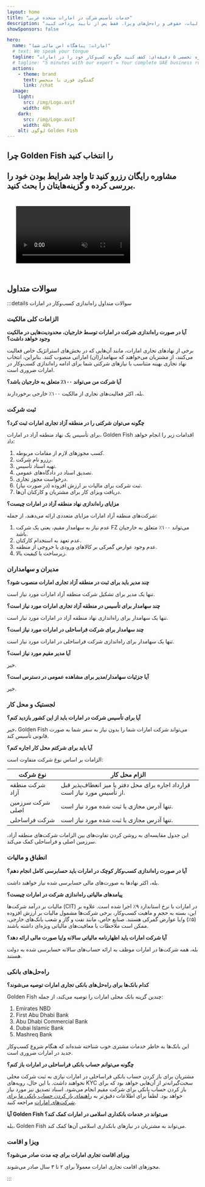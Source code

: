 ```yaml
---
layout: home
title: "خدمات تأسیس شرکت در امارات متحده عربی"
description: "خدمات تخصصی تأسیس و پشتیبانی شرکت در امارات. راه‌اندازی شرکت، بانکداری، مالیات، حقوقی و راه‌حل‌های ویزا. فقط پس از تأیید پرداخت کنید."
showSponsors: false

hero:
  name: "امارات: پناهگاه امن مالی شما"
  # text: We speak your tongue
  tagline: "مشاوره تخصصی ۵ دقیقه‌ای: کشف کنید چگونه کسب‌وکار خود را در امارات <span class='hl'>بدون ریسک</span> راه‌اندازی کنید"
  # tagline: "5 minutes with our expert = Your complete UAE business roadmap"
  actions:
    - theme: brand
      text: گفتگوی فوری با متخصص
      link: /chat
  image:
    light:
      src: /img/Logo.avif
      width: 40%
    dark:
      src: /img/Logo.avif
      width: 40%
    alt: لوگوی Golden Fish
---
```


<FeatureBlock :card="{
  title: 'راهنمای راه‌اندازی شرکت',
  details: 'راهنمای کامل راه‌اندازی شرکت‌ها در **منطقه آزاد، فراساحلی، Mainland، شعبه**. \n\n* مالکیت ۱۰۰٪ خارجی در مناطق آزاد و Mainland امکان‌پذیر است\n* نرخ مالیات پایین - تنها ۹٪ مالیات شرکتی\n* بدون کنترل ارزی - بازگشت آسان سرمایه\n\n[بیشتر بدانید](/uae-business/offer/company-registration/)',
  link: '/uae-business/offer/company-registration/',
  src: {
    light: '/img/iStock-2051326997.avif',
    dark: '/img/iStock-1448478309.jpg',
    width: '100%'
  },
  inversion: false
}" />

<FeatureBlock :card="{
  title: 'راه‌حل‌های بانکی',
  details: 'به راحتی حساب‌های بانکی تجاری یا شخصی را با بانک‌های معتبر امارات باز کنید. \n\n* خدمات PRO سرتاسری برای تأییدیه‌های دولتی\n* راه‌اندازی بسته کامل بانکی\n* **۹۶٪ نرخ موفقیت**\n\n[بیشتر بدانید](/uae-business/offer/banking/)',
  link: '/uae-business/offer/banking/',
  src: {
    light: '/img/iStock-2153786564.avif',
    dark: '/img/iStock-2166793628.avif',
    width: '100%'
  },
  inversion: true
}" />

<FeatureBlock :card="{
  title: 'Golden Visa و اقامت',
  details: '**Golden Visa** امارات را برای اقامت بلندمدت با فرآیند درخواست روان دریافت کنید. \n\n* **نیازی به ورود به امارات هر ۶ ماه نیست**\n* اعتبار ۱۰ ساله با امکان تمدید در صورت حفظ شرایط واجد شرایط بودن\n* ۹۲٪ نرخ موفقیت\n\n[بیشتر بدانید](/uae-business/offer/golden-visa/)',
  link: '/uae-business/offer/golden-visa/',
  src: {
    light: '/img/iStock-1312241253.avif',
    dark: '/img/ILONMASKID.webp',
    width: '100%'
  },
  inversion: false
}" />

<FeatureCards :features="[
  {
    title: 'خدمات انطباق',
    details: 'متخصصان ما شما را در الزامات پیچیده نظارتی امارات، از جمله گزارش‌های ESR و ثبت UBO راهنمایی می‌کنند.',
    items: [],
    linkText: 'بیشتر بدانید',
    link: '/uae-business/company-registration/Protect-Your-Business',
    icon: {
      light: '/img/iStock-1299393716.avif',
      dark: '/img/iStock-2149731304.avif',
      alt: 'خدمات انطباق'
    }
  },
  {
    title: 'مالیات شرکتی و VAT',
    details: 'مشاوره تخصصی انطباق با تعهدات مالیات شرکتی و VAT با اداره مالیات فدرال (FTA) را تضمین می‌کند.',
    items: [],
    linkText: 'بیشتر بدانید',
    link: '/uae-business/company-registration/accounting-legal',
    icon: {
      light: '/img/iStock-1018285934.avif',
      dark: '/img/iStock-584576538.avif',
      alt: 'خدمات مالیاتی'
    }
  },
  {
    title: 'خدمات حقوقی',
    details: 'تیم حقوقی در مورد قوانین امارات در زمینه ادغام و تملک، بازسازی شرکتی، تأمین مالی و حل اختلاف مشاوره می‌دهد.',
    items: [],
    linkText: 'بیشتر بدانید',
    link: '/uae-business/company-registration/Protect-Your-Business',
    icon: {
      light: '/img/iStock-650045508.avif',
      dark: '/img/iStock-1498627598.avif',
      alt: 'خدمات حقوقی'
    }
  },
  {
    title: 'حسابداری و حقوق و دستمزد',
    details: 'حسابداران ما امور مالی را مدیریت می‌کنند و دفترداری، تطبیق، حقوق و دستمزد و پشتیبانی حسابرسی ارائه می‌دهند و هزینه‌های استخدام را کاهش می‌دهند.',
    items: [],
    linkText: 'بیشتر بدانید',
    link: '/resources/contacts',
    icon: {
      light: '/img/iStock-1022793868.avif',
      dark: '/img/iStock-1320130292.jpg',
      alt: 'خدمات حسابداری'
    }
  },
]" />

## چرا Golden Fish را انتخاب کنید

<BenefitsList :features="[
  {
    icon: '🏢',
    title: 'تخصص محلی امارات',
    text: 'متخصصان اختصاصی در دبی راهنمایی تخصصی در هر مرحله از فرآیند ارائه می‌دهند.'
  },
  {
    icon: '📊',
    title: 'نرخ موفقیت اثبات شده',
    text: 'بیش از ۹۰٪ نرخ تأیید با صدها ویزا، حساب بانکی و ثبت شرکت صادر شده از طریق پردازش ممتاز ما.'
  },
  {
    icon: '💸',
    title: '**هزینه‌های مبتنی بر موفقیت**',
    text: '[فقط پس از تأیید پرداخت کنید](/uae-business/benefits/success-based-fees). شفافیت کامل بدون هزینه‌های پنهان.'
  },
]" />

## مشاوره رایگان رزرو کنید تا واجد شرایط بودن خود را بررسی کرده و گزینه‌هایتان را بحث کنید.

<video autoplay muted playsinline style="padding: 24px">
  <source src="/img/iStock-2185906461.mp4" type="video/mp4">
</video>

<ContactForm buttonText="با متخصص صحبت کنید" />

## سوالات متداول

:::details سوالات متداول راه‌اندازی کسب‌وکار در امارات

### الزامات کلی مالکیت

**آیا در صورت راه‌اندازی شرکت در امارات توسط خارجیان، محدودیت‌هایی در مالکیت وجود خواهد داشت؟**

برخی از نهادهای تجاری امارات، مانند آن‌هایی که در بخش‌های استراتژیک خاص فعالیت می‌کنند، از مشتریان می‌خواهند که سهامدار(ان) اماراتی منصوب کنند. بنابراین، انتخاب نهاد تجاری بهینه متناسب با نیازهای شرکتی شما برای ادامه راه‌اندازی کسب‌وکار در امارات ضروری است.

**آیا شرکت من می‌تواند ۱۰۰٪ متعلق به خارجیان باشد؟**

بله، اکثر فعالیت‌های تجاری از مالکیت ۱۰۰٪ خارجی برخوردارند.

### ثبت شرکت

**چگونه می‌توان شرکتی را در منطقه آزاد تجاری امارات ثبت کرد؟**

برای تأسیس یک نهاد منطقه آزاد در امارات، Golden Fish اقدامات زیر را انجام خواهد داد:

1. کسب مجوزهای لازم از مقامات مربوطه.
2. رزرو نام شرکت.
3. تهیه اسناد تأسیس.
4. تصدیق اسناد در دادگاه‌های عمومی.
5. درخواست مجوز تجاری.
6. ثبت شرکت برای مالیات بر ارزش افزوده (در صورت نیاز).
7. دریافت ویزای کار برای مشتریان و کارکنان آن‌ها.

**مزایای راه‌اندازی نهاد منطقه آزاد در امارات چیست؟**

شرکت‌های منطقه آزاد امارات مزایای متعددی ارائه می‌دهند، از جمله:

1. عدم نیاز به سهامدار مقیم، یعنی یک شرکت FZ می‌تواند ۱۰۰٪ متعلق به خارجیان باشد.
2. عدم تعهد به استخدام کارکنان.
3. عدم وجود عوارض گمرکی بر کالاهای ورودی یا خروجی از منطقه.
4. زیرساخت با کیفیت بالا.

### مدیران و سهامداران

**چند مدیر باید برای ثبت در منطقه آزاد تجاری امارات منصوب شود؟**

تنها یک مدیر برای تشکیل شرکت منطقه آزاد امارات مورد نیاز است.

**چند سهامدار برای تأسیس در منطقه آزاد تجاری امارات مورد نیاز است؟**

تنها یک سهامدار برای راه‌اندازی نهاد منطقه آزاد در امارات مورد نیاز است.

**چند سهامدار برای شرکت فراساحلی در امارات مورد نیاز است؟**

تنها یک سهامدار برای راه‌اندازی شرکت فراساحلی در امارات مورد نیاز است.

**آیا مدیر مقیم مورد نیاز است؟**

خیر.

**آیا جزئیات سهامدار/مدیر برای مشاهده عمومی در دسترس است؟**

خیر.

### لجستیک و محل کار

**آیا برای تأسیس شرکت در امارات باید از این کشور بازدید کنم؟**

خیر، Golden Fish می‌تواند شرکت امارات شما را بدون نیاز به سفر شما به صورت قانونی تأسیس کند.

**آیا باید برای شرکتم محل کار اجاره کنم؟**

الزامات بر اساس نوع شرکت متفاوت است:

| نوع شرکت | الزام محل کار |
| ----------------- | --------------------------------------------------------------------------------------- |
| شرکت منطقه آزاد | قرارداد اجاره برای محل دفتر یا میز انعطاف‌پذیر قبل از تأسیس مورد نیاز است. |
| شرکت سرزمین اصلی | تنها آدرس مجازی یا ثبت شده مورد نیاز است. |
| شرکت فراساحلی | تنها آدرس مجازی یا ثبت شده مورد نیاز است. |

این جدول مقایسه‌ای به روشن کردن تفاوت‌های بین الزامات شرکت‌های منطقه آزاد، سرزمین اصلی و فراساحلی کمک می‌کند.

### انطباق و مالیات

**آیا در صورت راه‌اندازی کسب‌وکار کوچک در امارات باید حسابرسی کامل انجام دهم؟**

بله، اکثر نهادها به صورت‌های مالی حسابرسی شده نیاز خواهند داشت.

**پیامدهای مالیاتی راه‌اندازی شرکت در امارات چیست؟**

مالیات بر درآمد شرکت‌ها (CIT) در امارات با نرخ استاندارد ۹٪ اجرا شده است. علاوه بر این، بسته به حجم و ماهیت کسب‌وکار، برخی شرکت‌ها مشمول مالیات بر ارزش افزوده (۵٪) و/یا عوارض گمرکی هستند. صنایع خاص، مانند نفت و گاز و شعب بانک‌های خارجی، ممکن است ملاحظات یا معافیت‌های مالیاتی ویژه‌ای داشته باشند.

**آیا شرکت امارات باید اظهارنامه مالیاتی سالانه و/یا صورت مالی ارائه دهد؟**

بله، همه شرکت‌ها در امارات موظف به ارائه حساب‌های سالانه حسابرسی شده به دولت هستند.

### راه‌حل‌های بانکی

**کدام بانک‌ها برای راه‌حل‌های بانکی تجاری امارات توصیه می‌شوند؟**

Golden Fish چندین گزینه بانک محلی امارات را توصیه می‌کند، از جمله:

1. Emirates NBD
2. First Abu Dhabi Bank
3. Abu Dhabi Commercial Bank
4. Dubai Islamic Bank
5. Mashreq Bank

این بانک‌ها به خاطر خدمات مشتری خوب شناخته شده‌اند که هنگام شروع کسب‌وکار جدید در امارات ضروری است.

**چگونه می‌توانم حساب بانکی فراساحلی در امارات باز کنم؟**

مشتریان برای باز کردن حساب بانکی فراساحلی در امارات نیازی به ثبت شرکت محلی نخواهند داشت. با این حال، رویه‌های KYC سخت‌گیرانه‌تر از آن‌هایی خواهد بود که برای باز کردن حساب بانکی برای شرکت مقیم انجام می‌شود. اسناد تصدیق نیز مورد نیاز خواهد بود. لطفاً برای اطلاعات دقیق‌تر به [راهنمای باز کردن حساب بانکی ما برای شرکت‌های امارات](./uae-business/company-registration/banking) مراجعه کنید.

**آیا Golden Fish می‌تواند در خدمات بانکداری اسلامی در امارات کمک کند؟**

بله، Golden Fish می‌تواند به مشتریان در نیازهای بانکداری اسلامی آن‌ها کمک کند.

### ویزا و اقامت

**ویزای اقامت تجاری امارات برای چه مدت صادر می‌شود؟**

مجوزهای اقامت تجاری امارات معمولاً برای ۲ تا ۳ سال صادر می‌شوند.

:::
